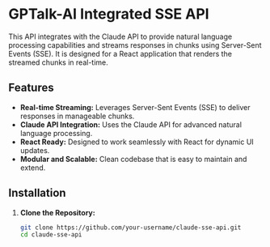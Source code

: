 # GPTalk-AI Integrated SSE API

This API integrates with the Claude API to provide natural language processing capabilities and streams responses in chunks using Server-Sent Events (SSE). It is designed for a React application that renders the streamed chunks in real-time.

## Features

- **Real-time Streaming:** Leverages Server-Sent Events (SSE) to deliver responses in manageable chunks.
- **Claude API Integration:** Uses the Claude API for advanced natural language processing.
- **React Ready:** Designed to work seamlessly with React for dynamic UI updates.
- **Modular and Scalable:** Clean codebase that is easy to maintain and extend.

## Installation

1. **Clone the Repository:**

   ```bash
   git clone https://github.com/your-username/claude-sse-api.git
   cd claude-sse-api
